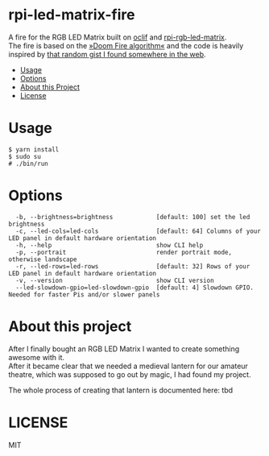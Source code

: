 rpi-led-matrix-fire
===================

A fire for the RGB LED Matrix built on [oclif](https://oclif.io) and [rpi-rgb-led-matrix](https://github.com/hzeller/rpi-rgb-led-matrix).  
The fire is based on the [»Doom Fire algorithm«](https://fabiensanglard.net/doom_fire_psx/) and the code is heavily inspired by [that random gist I found somewhere in the web](https://gist.github.com/coulix/969b8eebada45ab210fbac1e38555cde).


<!-- toc -->
* [Usage](#usage)
* [Options](#options)
* [About this Project](#about)
* [License](#license)
<!-- tocstop -->
# Usage
<!-- usage -->
```sh-session
$ yarn install
$ sudo su
# ./bin/run
```

# Options
<!-- options -->
```
  -b, --brightness=brightness            [default: 100] set the led brightness
  -c, --led-cols=led-cols                [default: 64] Columns of your LED panel in default hardware orientation
  -h, --help                             show CLI help
  -p, --portrait                         render portrait mode, otherwise landscape
  -r, --led-rows=led-rows                [default: 32] Rows of your LED panel in default hardware orientation
  -v, --version                          show CLI version
  --led-slowdown-gpio=led-slowdown-gpio  [default: 4] Slowdown GPIO. Needed for faster Pis and/or slower panels

```

# About this project
<!-- about -->
After I finally bought an RGB LED Matrix I wanted to create something awesome with it.  
After it became clear that we needed a medieval lantern for our amateur theatre, which was supposed to go out by magic, I had found my project.  

The whole process of creating that lantern is documented here: tbd

# LICENSE
<!-- license -->
MIT